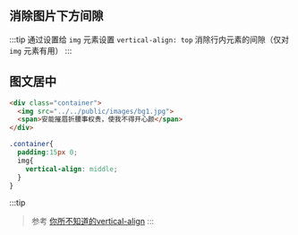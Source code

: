 ## 消除图片下方间隙

:::tip
通过设置给 `img` 元素设置 `vertical-align: top` 消除行内元素的间隙（仅对 `img` 元素有用）
:::

<vertical-clearWhite/>

## 图文居中

<vertical-verticalMiddle/>

```html
<div class="container">
  <img src="../../public/images/bg1.jpg">
  <span>安能摧眉折腰事权贵，使我不得开心颜</span>
</div>
```
```scss
.container{
  padding:15px 0;
  img{
    vertical-align: middle;
  }
}
```

:::tip
> 参考
> [你所不知道的vertical-align](https://www.jianshu.com/p/71a03b8f6eb6)
:::

